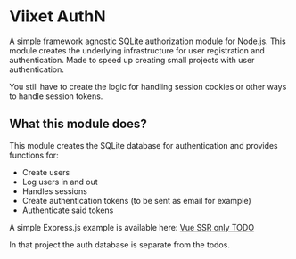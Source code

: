 # Viixet AuthN

A simple framework agnostic SQLite authorization module for Node.js. This module creates the underlying infrastructure for user registration and authentication. Made to speed up creating small projects with user authentication.

You still have to create the logic for handling session cookies or other ways to handle session tokens.

## What this module does?

This module creates the SQLite database for authentication and provides functions for:

- Create users
- Log users in and out 
- Handles sessions
- Create authentication tokens (to be sent as email for example)
- Authenticate said tokens

A simple Express.js example is available here: [Vue SSR only TODO](https://github.com/opiispanen/vue-ssr-only/tree/VIIXET_AUTHN)

In that project the auth database is separate from the todos.